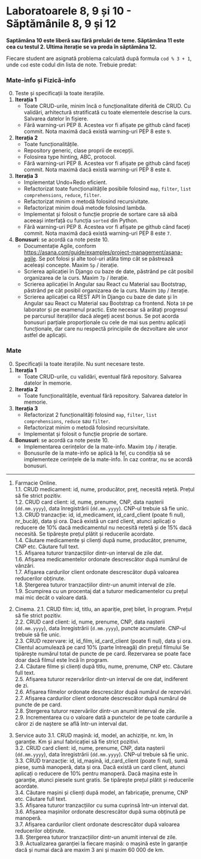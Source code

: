 # Laboratoarele 8, 9 și 10 - Săptămânile 8, 9 și 12
**Saptămâna 10 este liberă sau fără preluări de teme. Săptămâna 11 este cea cu testul 2. Ultima iterație se va preda în săptămâna 12.**

Fiecare student are asignată problema calculată după formula `cod % 3 + 1`, unde `cod` este codul din lista de note. Trebuie predat:

### Mate-info și Fizică-info
0. Teste și specificații la toate iterațiile.
1. **Iterația 1** 
   - Toate CRUD-urile, minim încă o funcționalitate diferită de CRUD. Cu validări, arhitectură stratificată cu toate elementele descrise la curs. Salvarea datelor în fișiere.  
   - Fără warning-uri PEP 8. Acestea vor fi afișate pe github când faceți commit. Nota maximă dacă există warning-uri PEP 8 este `9`.
2. **Iterația 2**
   - Toate funcționalitățile. 
   - Repository generic, clase proprii de excepții. 
   - Folosirea type hinting, ABC, protocol.
   - Fără warning-uri PEP 8. Acestea vor fi afișate pe github când faceți commit. Nota maximă dacă există warning-uri PEP 8 este `8`.
3. **Iterația 3**
   - Implementat Undo+Redo eficient.
   - Refactorizat toate funcționalitățile posibile folosind `map`, `filter`, `list comprehensions`, `reduce`, `filter`.
   - Refactorizat minim o metodă folosind recursivitate.
   - Refactorizat minim două metode folosind lambda.
   - Implementat și folosit o funcție proprie de sortare care să aibă aceeași interfață cu funcția `sorted` din Python. 
   - Fără warning-uri PEP 8. Acestea vor fi afișate pe github când faceți commit. Nota maximă dacă există warning-uri PEP 8 este `7`.
4. **Bonusuri**: se acordă ca note peste 10.
   - Documentație Agile, conform https://asana.com/guide/examples/project-management/asana-agile. Se pot folosi și alte tool-uri atâta timp cât se păstrează aceleași concepte. Maxim `5p` / iterație.
   - Scrierea aplicației în Django cu baze de date, păstrând pe cât posibil organizarea de la curs. Maxim `7p` / iterație. 
   - Scrierea aplicației în Angular sau React cu Material sau Bootstrap, păstrând pe cât posibil organizarea de la curs. Maxim `10p` / iterație. 
   - Scrierea aplicației ca REST API în Django cu baze de date și în Angular sau React cu Material sau Bootstrap ca frontend. Nota `10` pe laborator și pe examenul practic. Este necesar să arătați progresul pe parcursul iterațiilor dacă alegeți acest bonus. Se pot acorda bonusuri parțiale proporționale cu cele de mai sus pentru aplicații funcționale, dar care nu respectă principiile de dezvoltare ale unor astfel de aplicații.

### Mate
0. Specificații la toate iterațiile. Nu sunt necesare teste.
1. **Iterația 1** 
   - Toate CRUD-urile, cu validări, eventual fără repository. Salvarea datelor în memorie.  
2. **Iterația 2**
   - Toate funcționalitățile, eventual fără repository. Salvarea datelor în memorie.
3. **Iterația 3**
   - Refactorizat 2 funcționalități folosind `map`, `filter`, `list comprehensions`, `reduce` sau `filter`.
   - Refactorizat minim o metodă folosind recursivitate.
   - Implementat și folosit o funcție proprie de sortare.
4. **Bonusuri**: se acordă ca note peste 10.
   - Implementarea cerințelor de la mate-info. Maxim `10p` / iterație.
   - Bonusurile de la mate-info se aplică la fel, cu condiția să se implementeze cerințele de la mate-info. În caz contrar, nu se acordă bonusuri.  

---

1. Farmacie Online.  
    1.1. CRUD medicament: id, nume, producător, preț, necesită rețetă. Prețul să fie strict pozitiv.  
    1.2. CRUD card client: id, nume, prenume, CNP, data nașterii (`dd.mm.yyyy`), data înregistrării (`dd.mm.yyyy`). CNP-ul trebuie să fie unic.  
    1.3. CRUD tranzacție:  id, id_medicament, id_card_client (poate fi nul), nr_bucăți, data și ora. Dacă există un card client, atunci aplicați o reducere de 10% dacă medicamentul nu necesită rețetă și de 15% dacă necesită. Se tipărește prețul plătit și reducerile acordate.  
    1.4. Căutare medicamente și clienți după nume, producător, prenume, CNP etc. Căutare full text.  
    1.5. Afișarea tuturor tranzacțiilor dintr-un interval de zile dat.  
    1.6. Afișarea medicamentelor ordonate descrescător după numărul de vânzări.  
    1.7. Afișarea cardurilor client ordonate descrescător după valoarea reducerilor obținute.  
    1.8. Ștergerea tuturor tranzacțiilor dintr-un anumit interval de zile.  
    1.9. Scumpirea cu un procentaj dat a tuturor medicamentelor cu prețul mai mic decât o valoare dată.  

2. Cinema. 
    2.1. CRUD film: id, titlu, an apariție, preț bilet, în program. Prețul să fie strict pozitiv.  
    2.2. CRUD card client: id, nume, prenume, CNP, data nașterii (`dd.mm.yyyy`), data înregistrării (`d.mm.yyyy`), puncte acumulate. CNP-ul trebuie să fie unic.  
    2.3. CRUD rezervare: id, id_film, id_card_client (poate fi nul), data și ora. Clientul acumulează pe card 10% (parte întreagă) din prețul filmului Se tipărește numărul total de puncte de pe card. Rezervarea se poate face doar dacă filmul este încă în program.  
    2.4. Căutare filme și clienți după titlu, nume, prenume, CNP etc. Căutare full text.  
    2.5. Afișarea tuturor rezervărilor dintr-un interval de ore dat, indiferent de zi.  
    2.6. Afișarea filmelor ordonate descrescător după numărul de rezervări.  
    2.7. Afișarea cardurilor client ordonate descrescător după numărul de puncte de pe card.  
    2.8. Ștergerea tuturor rezervărilor dintr-un anumit interval de zile.  
    2.9. Incrementarea cu o valoare dată a punctelor de pe toate cardurile a căror zi de naștere se află într-un interval dat.   


3. Service auto
    3.1. CRUD mașină: id, model, an achiziție, nr. km, în garanție. Km și anul fabricației să fie strict pozitivi.  
    3.2. CRUD card client: id, nume, prenume, CNP, data nașterii (`dd.mm.yyyy`), data înregistrării (`dd.mm.yyyy`). CNP-ul trebuie să fie unic.  
    3.3. CRUD tranzacție:  id, id_mașină, id_card_client (poate fi nul), sumă piese, sumă manoperă, data și ora. Dacă există un card client, atunci aplicați o reducere de 10% pentru manoperă. Dacă mașina este în garanție, atunci piesele sunt gratis. Se tipărește prețul plătit și reducerile acordate.  
    3.4. Căutare mașini și clienți după model, an fabricație, prenume, CNP etc. Căutare full text.  
    3.5. Afișarea tuturor tranzacțiilor cu suma cuprinsă într-un interval dat.  
    3.6. Afișarea mașinilor  ordonate descrescător după suma obținută pe manoperă.  
    3.7. Afișarea cardurilor client ordonate descrescător după valoarea reducerilor obținute.  
    3.8. Ștergerea tuturor tranzacțiilor dintr-un anumit interval de zile.  
    3.9. Actualizarea garanției la fiecare mașină: o mașină este în garanție dacă și numai dacă are maxim 3 ani și maxim 60 000 de km.  
